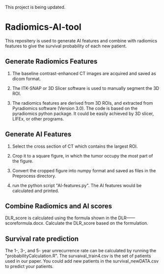 This project is being updated.

# Radiomics-AI-tool

This repositery is used to generate AI features and combine with radiomics features to give the survival probability of each new patient.

## Generate Radiomics Features

1. The baseline contrast-enhanced CT images are acquired and saved as dicom format.

2. The ITK-SNAP or 3D Slicer software is used to manually segment the 3D ROI.

3. The radiomics features are derived from 3D ROIs, and extracted from Pyradiomics software (Version 3.0). The code is based on the pyradiomics python package. It could be easily achieved by 3D slicer, LIFEx, or other programs.

## Generate AI Features

1. Select the cross section of CT which contains the largest ROI.

2. Crop it to a square figure, in which the tumor occupy the most part of the figure.

3. Convert the cropped figure into numpy format and saved as files in the Preprocess directory.

4. run the python script "AI-features.py". The AI features would be calculated and printed.

## Combine Radiomics and AI scores

DLR_score is calculated using the formula shown in the DLR——scoreformula.docx. Calculate the DLR_score based on the formulation.

## Survival rate prediction

The 1-, 3-, and 5- year unrecurrence rate can be calculated by running the "probabilityCalculation.R". The survaival_train4.csv is the set of patients used in our paper. You could add new patients in the survival_newDATA.csv to predict your patients.


